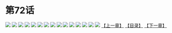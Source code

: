# 第72话
![](https://s1.baozimh.com/scomic/yuekanshaonuyeqijun-chunquan/0/76-meky/1.jpg)
![](https://s1.baozimh.com/scomic/yuekanshaonuyeqijun-chunquan/0/76-meky/2.jpg)
![](https://s1.baozimh.com/scomic/yuekanshaonuyeqijun-chunquan/0/76-meky/3.jpg)
![](https://s1.baozimh.com/scomic/yuekanshaonuyeqijun-chunquan/0/76-meky/4.jpg)
![](https://s1.baozimh.com/scomic/yuekanshaonuyeqijun-chunquan/0/76-meky/5.jpg)
![](https://s1.baozimh.com/scomic/yuekanshaonuyeqijun-chunquan/0/76-meky/6.jpg)
![](https://s1.baozimh.com/scomic/yuekanshaonuyeqijun-chunquan/0/76-meky/7.jpg)
![](https://s1.baozimh.com/scomic/yuekanshaonuyeqijun-chunquan/0/76-meky/8.jpg)
![](https://s1.baozimh.com/scomic/yuekanshaonuyeqijun-chunquan/0/76-meky/9.jpg)
![](https://s1.baozimh.com/scomic/yuekanshaonuyeqijun-chunquan/0/76-meky/10.jpg)
![](https://s1.baozimh.com/scomic/yuekanshaonuyeqijun-chunquan/0/76-meky/11.jpg)
![](https://s1.baozimh.com/scomic/yuekanshaonuyeqijun-chunquan/0/76-meky/12.jpg)
![](https://s1.baozimh.com/scomic/yuekanshaonuyeqijun-chunquan/0/76-meky/13.jpg)
![](https://s1.baozimh.com/scomic/yuekanshaonuyeqijun-chunquan/0/76-meky/14.jpg)
![](https://s1.baozimh.com/scomic/yuekanshaonuyeqijun-chunquan/0/76-meky/15.jpg)
[【上一章】](./76.md)
[【目录】](./README.md)
[【下一章】](./78.md)
